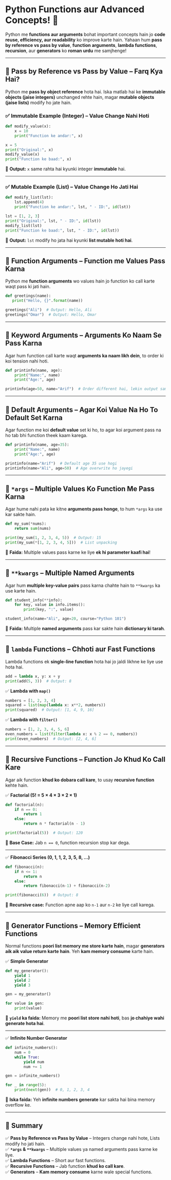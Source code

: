 # **Python Functions aur Advanced Concepts! 🚀**  

Python me **functions aur arguments** bohat important concepts hain jo **code reuse, efficiency, aur readability** ko improve karte hain. Yahaan hum **pass by reference vs pass by value**, **function arguments**, **lambda functions**, **recursion**, aur **generators** ko **roman urdu** me samjhenge!  

---

## **🔹 Pass by Reference vs Pass by Value – Farq Kya Hai?**
Python me **pass by object reference** hota hai. Iska matlab hai ke **immutable objects (jaise integers)** unchanged rehte hain, magar **mutable objects (jaise lists)** modify ho jate hain.  

### **✅ Immutable Example (Integer) – Value Change Nahi Hoti**
```python
def modify_value(x):
    x = 10
    print("Function ke andar:", x)

x = 5
print("Original:", x)
modify_value(x)
print("Function ke baad:", x)
```
📌 **Output:** `x` same rahta hai kyunki integer **immutable** hai.

---

### **✅ Mutable Example (List) – Value Change Ho Jati Hai**
```python
def modify_list(lst):
    lst.append(4)
    print("Function ke andar:", lst, " - ID:", id(lst))

lst = [1, 2, 3]
print("Original:", lst, " - ID:", id(lst))
modify_list(lst)
print("Function ke baad:", lst, " - ID:", id(lst))
```
📌 **Output:** `lst` modify ho jata hai kyunki **list mutable hoti hai**.

---

## **🔹 Function Arguments – Function me Values Pass Karna**
Python me **function arguments** wo values hain jo function ko call karte waqt pass ki jati hain.

```python
def greetings(name):
   print("Hello, {}".format(name))

greetings("Ali")  # Output: Hello, Ali
greetings("Omar")  # Output: Hello, Omar
```

---

## **🔹 Keyword Arguments – Arguments Ko Naam Se Pass Karna**
Agar hum function call karte waqt **arguments ka naam likh dein**, to order ki koi tension nahi hoti.  

```python
def printinfo(name, age):
    print("Name:", name)
    print("Age:", age)

printinfo(age=50, name="Arif")  # Order different hai, lekin output same hoga
```

---

## **🔹 Default Arguments – Agar Koi Value Na Ho To Default Set Karna**
Agar function me koi **default value** set ki ho, to agar koi argument pass na ho tab bhi function theek kaam karega.

```python
def printinfo(name, age=35):
    print("Name:", name)
    print("Age:", age)

printinfo(name="Arif")  # Default age 35 use hogi
printinfo(name="Ali", age=50)  # Age overwrite ho jayegi
```

---

## **🔹 `*args` – Multiple Values Ko Function Me Pass Karna**
Agar hume nahi pata ke kitne **arguments pass honge**, to hum `*args` ka use kar sakte hain.

```python
def my_sum(*nums):
    return sum(nums)

print(my_sum(1, 2, 3, 4, 5))  # Output: 15
print(my_sum(*[1, 2, 3, 4, 5]))  # List unpacking
```
📌 **Faida:** Multiple values pass karne ke liye **ek hi parameter kaafi hai**!

---

## **🔹 `**kwargs` – Multiple Named Arguments**
Agar hum **multiple key-value pairs** pass karna chahte hain to `**kwargs` ka use karte hain.

```python
def student_info(**info):
    for key, value in info.items():
        print(key, ":", value)

student_info(name="Ali", age=20, course="Python 101")
```
📌 **Faida:** Multiple **named arguments** pass kar sakte hain **dictionary ki tarah**.

---

## **🔹 `lambda` Functions – Chhoti aur Fast Functions**
Lambda functions ek **single-line function** hota hai jo jaldi likhne ke liye use hota hai.

```python
add = lambda x, y: x + y
print(add(5, 3))  # Output: 8
```

✅ **Lambda with `map()`**
```python
numbers = [1, 2, 3, 4]
squared = list(map(lambda x: x**2, numbers))
print(squared)  # Output: [1, 4, 9, 16]
```

✅ **Lambda with `filter()`**
```python
numbers = [1, 2, 3, 4, 5, 6]
even_numbers = list(filter(lambda x: x % 2 == 0, numbers))
print(even_numbers)  # Output: [2, 4, 6]
```

---

## **🔹 Recursive Functions – Function Jo Khud Ko Call Kare**
Agar aik function **khud ko dobara call kare**, to usay **recursive function** kehte hain.

✅ **Factorial (5! = 5 × 4 × 3 × 2 × 1)**
```python
def factorial(n):
    if n == 0:
        return 1
    else:
        return n * factorial(n - 1)

print(factorial(5))  # Output: 120
```
📌 **Base Case:** Jab `n == 0`, function recursion stop kar dega.  

---

✅ **Fibonacci Series (0, 1, 1, 2, 3, 5, 8, ...)**
```python
def fibonacci(n):
    if n <= 1:
        return n
    else:
        return fibonacci(n-1) + fibonacci(n-2)

print(fibonacci(6))  # Output: 8
```
📌 **Recursive case:** Function apne aap ko `n-1` aur `n-2` ke liye call karega.

---

## **🔹 Generator Functions – Memory Efficient Functions**
Normal functions **poori list memory me store karte hain**, magar **generators aik aik value return karte hain**. Yeh **kam memory consume** karte hain.

✅ **Simple Generator**
```python
def my_generator():
    yield 1
    yield 2
    yield 3

gen = my_generator()

for value in gen:
    print(value)
```
📌 **`yield` ka faida:** Memory me **poori list store nahi hoti**, bas **jo chahiye wahi generate hota hai**.

---

✅ **Infinite Number Generator**
```python
def infinite_numbers():
    num = 0
    while True:
        yield num
        num += 1

gen = infinite_numbers()

for _ in range(5):
    print(next(gen))  # 0, 1, 2, 3, 4
```
📌 **Iska faida:** Yeh **infinite numbers generate** kar sakta hai bina memory overflow ke.

---

## **🎯 Summary**
✅ **Pass by Reference vs Pass by Value** – Integers change nahi hote, Lists modify ho jati hain.  
✅ **`*args` & `**kwargs`** – Multiple values ya named arguments pass karne ke liye.  
✅ **Lambda Functions** – Short aur fast functions.  
✅ **Recursive Functions** – Jab function **khud ko call kare**.  
✅ **Generators** – **Kam memory consume** karne wale special functions.  

